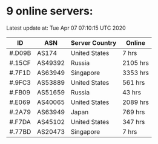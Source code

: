 # 9 online servers:

Latest update at: Tue Apr 07 07:10:15 UTC 2020

| ID | ASN | Server Country | Online |
| -- | --- | -------------- | ------ |
| #.D09B | AS174 | United States | 7 hrs |
| #.15CF | AS49392 | Russia | 2105 hrs |
| #.7F1D | AS63949 | Singapore | 3353 hrs |
| #.9FC3 | AS53889 | United States | 561 hrs |
| #.FB09 | AS51659 | Russia | 43 hrs |
| #.E069 | AS40065 | United States | 2089 hrs |
| #.2A79 | AS63949 | Japan | 769 hrs |
| #.F7DA | AS45102 | United States | 347 hrs |
| #.77BD | AS20473 | Singapore | 7 hrs |

